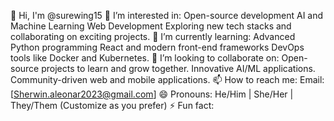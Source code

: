 👋 Hi, I'm @surewing15
👀 I’m interested in:
Open-source development
AI and Machine Learning
Web Development
Exploring new tech stacks and collaborating on exciting projects.
🌱 I’m currently learning:
Advanced Python programming
React and modern front-end frameworks
DevOps tools like Docker and Kubernetes.
💞️ I’m looking to collaborate on:
Open-source projects to learn and grow together.
Innovative AI/ML applications.
Community-driven web and mobile applications.
📫 How to reach me:
Email: [Sherwin.aleonar2023@gmail.com]
😄 Pronouns:
He/Him | She/Her | They/Them (Customize as you prefer)
⚡ Fun fact:
